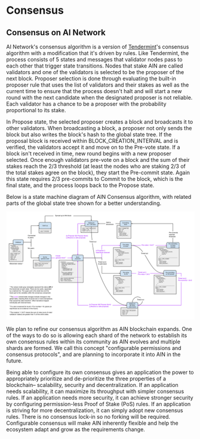 # Consensus

## Consensus on AI Network

AI Network's consensus algorithm is a version of [Tendermint](https://tendermint.com/docs/introduction/what-is-tendermint.html#consensus-overview)'s consensus algorithm with a modification that it's driven by rules. Like Tendermint, the process consists of 5 states and messages that validator nodes pass to each other that trigger state transitions. Nodes that stake AIN are called validators and one of the validators is selected to be the proposer of the next block. Proposer selection is done through evaluating the built-in proposer rule that uses the list of validators and their stakes as well as the current time to ensure that the process doesn't halt and will start a new round with the next candidate when the designated proposer is not reliable. Each validator has a chance to be a proposer with the probability proportional to its stake.

In Propose state, the selected proposer creates a block and broadcasts it to other validators. When broadcasting a block, a proposer not only sends the block but also writes the block's hash to the global state tree. If the proposal block is received within BLOCK\_CREATION\_INTERVAL and is verified, the validators accept it and move on to the Pre-vote state. If a block isn't received in time, new round begins with a new proposer selected. Once enough validators pre-vote on a block and the sum of their stakes reach the 2/3 threshold (at least the nodes who are staking 2/3 of the total stakes agree on the block), they start the Pre-commit state. Again this state requires 2/3 pre-commits to Commit to the block, which is the final state, and the process loops back to the Propose state.

Below is a state machine diagram of AIN Consensus algorithm, with related parts of the global state tree shown for a better understanding.

![](../../.gitbook/assets/AIN-Consensus-State-Machine-_1_.png)

We plan to refine our consensus algorithm as AIN blockchain expands. One of the ways to do so is allowing each shard of the network to establish its own consensus rules within its community as AIN evolves and multiple shards are formed. We call this concept "configurable permissions and consensus protocols", and are planning to incorporate it into AIN in the future.&#x20;

Being able to configure its own consensus gives an application the power to appropriately prioritize and de-prioritize the three properties of a blockchain– scalability, security and decentralization. If an application needs scalability, it can maximize its throughput with simpler consensus rules. If an application needs more security, it can achieve stronger security by configuring permission-less Proof of Stake (PoS) rules. If an application is striving for more decentralization, it can simply adopt new consensus rules. There is no consensus lock-in so no forking will be required. Configurable consensus will make AIN inherently flexible and help the ecosystem adapt and grow as the requirements change.

